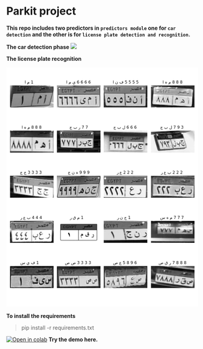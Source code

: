 # Parkit project  

**This repo includes two predictors in `predictors module` one for `car detection` and the other is for `license plate detection and recognition`.**

**The car detection phase**
![](https://github.com/mohame54/Parkit_projects/blob/main/imgs/test2.gif)


**The license plate recognition**

![](https://github.com/mohame54/Parkit_projects/blob/main/imgs/fig.png)

**To install the requirements**

> pip install -r requirements.txt

 [![Open in colab](https://colab.research.google.com/assets/colab-badge.svg)](https://colab.research.google.com/drive/1nX6H0V-cOWR1q8WT-BVnTZWMf1fIgPoL?usp=sharing)
 **Try the demo here.**
